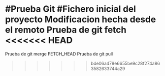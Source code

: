 #Prueba Git
#Fichero inicial del proyecto
Modificacion hecha desde el remoto
Prueba de git fetch
<<<<<<< HEAD
=======
Prueba de git merge FETCH_HEAD
Prueba de git pull
>>>>>>> bde06a478e6655be9c28f274a863582633744a29
